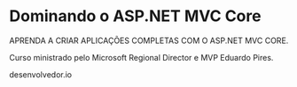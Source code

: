 # Dominando o ASP.NET MVC Core

APRENDA A CRIAR APLICAÇÕES COMPLETAS COM O ASP.NET MVC CORE.

Curso ministrado pelo Microsoft Regional Director e MVP Eduardo Pires.

desenvolvedor.io
